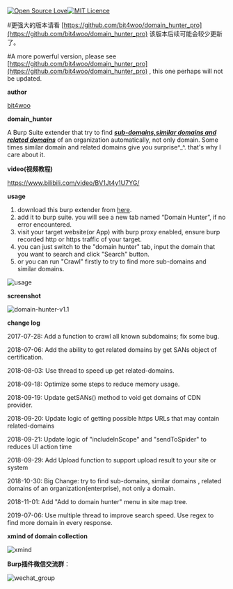 [![Open Source Love](https://badges.frapsoft.com/os/v1/open-source.svg?v=103)](https://github.com/ellerbrock/open-source-badges/)[![MIT Licence](https://badges.frapsoft.com/os/mit/mit.svg?v=103)](https://opensource.org/licenses/mit-license.php)

#更强大的版本请看 [https://github.com/bit4woo/domain_hunter_pro](https://github.com/bit4woo/domain_hunter_pro)  该版本后续可能会较少更新了。

#A more powerful version, please see [https://github.com/bit4woo/domain_hunter_pro](https://github.com/bit4woo/domain_hunter_pro) , this one perhaps will not be updated.

**author**

[bit4woo](https://github.com/bit4woo)

**domain_hunter**

A Burp Suite extender that try to find *<u>**sub-domains,similar domains and related domains**</u>* of an organization automatically, not only domain.
Some times similar domain and related domains give you surprise^_^. that's why I care about it.

**video(视频教程)**

https://www.bilibili.com/video/BV1Jt4y1U7YG/

**usage**

1. download this burp extender from [here](https://github.com/bit4woo/domain_hunter/releases).
2. add it to burp suite. you will see a new tab named “Domain Hunter”, if  no error encountered. 
3. visit your target website(or App) with burp proxy enabled, ensure burp recorded http or https traffic of your target.
4. you can just switch to the "domain hunter" tab, input the domain that you want to search and click "Search" button.
5. or you can  run "Crawl" firstly to try to find more sub-domains and similar domains. 

![usage](doc/usage.gif)

**screenshot**

![domain-hunter-v1.1](doc/domain-hunter-v1.2.png)

**change log**

2017-07-28: Add a function to crawl all known subdomains; fix some bug.

2018-07-06: Add the ability to get related domains by get SANs object of certification.  

2018-08-03: Use thread to speed up get related-domains.

2018-09-18: Optimize some steps to reduce memory usage.

2018-09-19: Update getSANs() method to void get domains of CDN provider.

2018-09-20: Update logic of getting possible https URLs that may contain related-domains

2018-09-21: Update logic of "includeInScope" and "sendToSpider" to reduces UI action time

2018-09-29: Add Upload function to support  upload result to your site or system

2018-10-30: Big Change: try to find sub-domains, similar domains , related domains of an organization(enterprise), not only a domain.

2018-11-01: Add "Add to domain hunter"  menu  in site map tree.

2019-07-06: Use multiple thread to improve search speed. Use regex to find more domain in every response.

**xmind of domain collection**

![xmind](doc/xmind.png)

**Burp插件微信交流群**：

![wechat_group](doc/wechat_group.jpg)
